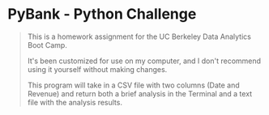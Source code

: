 # PyBank - Python Challenge
>
> This is a homework assignment for the UC Berkeley 
> Data Analytics Boot Camp.
> 
> It's been customized for use on my computer, and I
> don't recommend using it yourself without making changes.
> 
> This program will take in a CSV file with two columns (Date and Revenue)
> and return both a brief analysis in the Terminal and a
> text file with the analysis results.

